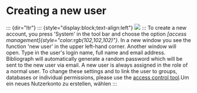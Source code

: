 Creating a new user
===================
::: {dir="ltr"}
::: {style="display:block;text-align:left"}
[![](../_/rsrc/1409516836309/administration/creating-a-new-user/new%20user.png)](creating-a-new-user/new%20user.png%3Fattredirects=0)
:::
To create a new account, you press 'System' in the tool bar and choose the option *[access management]{style="color:rgb(102,102,102)"}*.
In a new window you see the function 'new user' in the upper left-hand corner. Another window will open. Type in the user's login name, full name and email address.
Bibliograph will automatically generate a random password which will be sent to the new user via email.
A new user is always assigned in the role of a normal user. To change these settings and to link the user to groups, databases or individual permissions, please use the [access control tool](access-control.html).Um ein neues Nutzerkonto zu erstellen, wählen
:::
